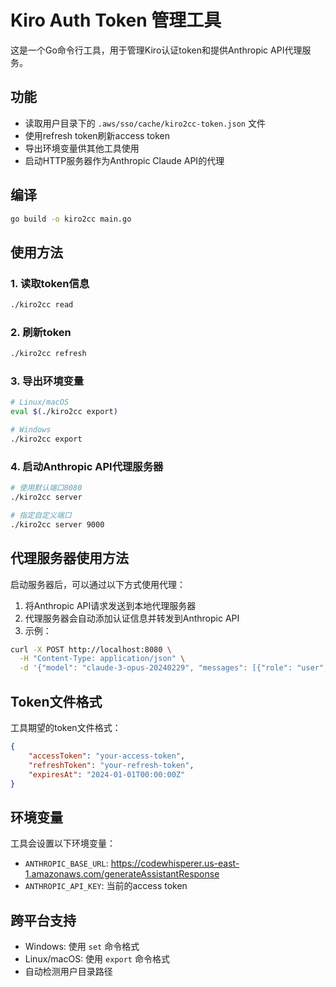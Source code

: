 # Kiro Auth Token 管理工具

这是一个Go命令行工具，用于管理Kiro认证token和提供Anthropic API代理服务。

## 功能

-   读取用户目录下的 `.aws/sso/cache/kiro2cc-token.json` 文件
-   使用refresh token刷新access token
-   导出环境变量供其他工具使用
-   启动HTTP服务器作为Anthropic Claude API的代理

## 编译

```bash
go build -o kiro2cc main.go
```

## 使用方法

### 1. 读取token信息

```bash
./kiro2cc read
```

### 2. 刷新token

```bash
./kiro2cc refresh
```

### 3. 导出环境变量

```bash
# Linux/macOS
eval $(./kiro2cc export)

# Windows
./kiro2cc export
```

### 4. 启动Anthropic API代理服务器

```bash
# 使用默认端口8080
./kiro2cc server

# 指定自定义端口
./kiro2cc server 9000
```

## 代理服务器使用方法

启动服务器后，可以通过以下方式使用代理：

1. 将Anthropic API请求发送到本地代理服务器
2. 代理服务器会自动添加认证信息并转发到Anthropic API
3. 示例：

```bash
curl -X POST http://localhost:8080 \
  -H "Content-Type: application/json" \
  -d '{"model": "claude-3-opus-20240229", "messages": [{"role": "user", "content": "Hello"}]}'
```

## Token文件格式

工具期望的token文件格式：

```json
{
    "accessToken": "your-access-token",
    "refreshToken": "your-refresh-token",
    "expiresAt": "2024-01-01T00:00:00Z"
}
```

## 环境变量

工具会设置以下环境变量：

-   `ANTHROPIC_BASE_URL`: https://codewhisperer.us-east-1.amazonaws.com/generateAssistantResponse
-   `ANTHROPIC_API_KEY`: 当前的access token

## 跨平台支持

-   Windows: 使用 `set` 命令格式
-   Linux/macOS: 使用 `export` 命令格式
-   自动检测用户目录路径
